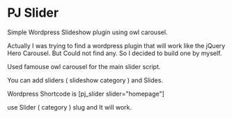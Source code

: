 # PJ Slider
Simple Wordpress Slideshow plugin using owl carousel. 

Actually I was trying to find a wordpress plugin that will work like the jQuery Hero Carousel. But Could not find any.
So I decided to build one by myself.

Used famouse owl carousel for the main slider script.

You can add sliders ( slideshow category )  and Slides.

Wordpress Shortcode is [pj_slider slider="homepage"]  

use Slider ( category )  slug and It will work.
